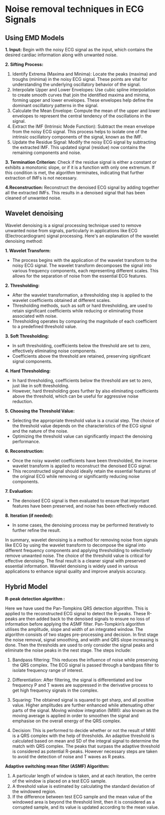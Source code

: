 # Noise removal techniques in ECG Signals
## Using EMD Models 
**1. Input:**
Begin with the noisy ECG signal as the input, which contains the desired cardiac information along with unwanted noise.

**2. Sifting Process:**
1. Identify Extrema (Maxima and Minima): Locate the peaks (maxima) and troughs
(minima) in the noisy ECG signal. These points are vital for understanding the underlying
oscillatory behavior of the signal.
2. Interpolate Upper and Lower Envelopes: Use cubic spline interpolation to create
smooth curves that join the identified maxima and minima, forming upper and lower
envelopes. These envelopes help define the dominant oscillatory patterns in the signal.
3. Calculate the Mean Envelope: Compute the mean of the upper and lower envelopes
to represent the central tendency of the oscillations in the signal.
4. Extract the IMF (Intrinsic Mode Function): Subtract the mean envelope from the noisy
ECG signal. This process helps to isolate one of the intrinsic oscillatory components of
the signal, known as the IMF.
5. Update the Residue Signal: Modify the noisy ECG signal by subtracting the extracted
IMF. This updated signal (residue) now contains the remaining components and noise.

**3. Termination Criterion:**
Check if the residue signal is either a constant or exhibits a monotonic slope, or if it is
a function with only one extremum. If this condition is met, the algorithm terminates,
indicating that further extraction of IMFs is not necessary.

**4.Reconstruction:**
Reconstruct the denoised ECG signal by adding together all the extracted IMFs. This
results in a denoised signal that has been cleaned of unwanted noise.

## Wavelet denoising 
Wavelet denoising is a signal processing technique used to remove unwanted noise from signals, particularly in applications like ECG (Electrocardiogram) signal processing. Here's an explanation of the wavelet denoising method:

**1. Wavelet Transform:**
   - The process begins with the application of the wavelet transform to the noisy ECG signal. The wavelet transform decomposes the signal into various frequency components, each representing different scales. This allows for the separation of noise from the essential ECG features.

**2. Thresholding:**
   - After the wavelet transformation, a thresholding step is applied to the wavelet coefficients obtained at different scales.
   - Thresholding methods, such as soft or hard thresholding, are used to retain significant coefficients while reducing or eliminating those associated with noise.
   - Thresholding operates by comparing the magnitude of each coefficient to a predefined threshold value.

**3. Soft Thresholding:**
   - In soft thresholding, coefficients below the threshold are set to zero, effectively eliminating noise components.
   - Coefficients above the threshold are retained, preserving significant signal components.

**4. Hard Thresholding:**
   - In hard thresholding, coefficients below the threshold are set to zero, just like in soft thresholding.
   - However, hard thresholding goes further by also eliminating coefficients above the threshold, which can be useful for aggressive noise reduction.

**5. Choosing the Threshold Value:**
   - Selecting the appropriate threshold value is a crucial step. The choice of the threshold value depends on the characteristics of the ECG signal and the nature of the noise.
   - Optimizing the threshold value can significantly impact the denoising performance.

**6. Reconstruction:**
   - Once the noisy wavelet coefficients have been thresholded, the inverse wavelet transform is applied to reconstruct the denoised ECG signal.
   - This reconstructed signal should ideally retain the essential features of the original ECG while removing or significantly reducing noise components.

**7. Evaluation:**
   - The denoised ECG signal is then evaluated to ensure that important features have been preserved, and noise has been effectively reduced.

**8. Iteration (if needed):**
   - In some cases, the denoising process may be performed iteratively to further refine the result.

In summary, wavelet denoising is a method for removing noise from signals like ECG by using the wavelet transform to decompose the signal into different frequency components and applying thresholding to selectively remove unwanted noise. The choice of the threshold value is critical for effective denoising. The final result is a cleaner signal with preserved essential information. Wavelet denoising is widely used in various applications to enhance signal quality and improve analysis accuracy.

## Hybrid Model 

**R-peak detection algorithm :** 

Here we have used the Pan-Tompkins QRS detection
algorithm. This is applied to the reconstructed ECG signal to detect the R-peaks. These
R-peaks are then added back to the denoised signals to ensure no loss of information
before applying the ASMF filter.
Pan-Tompkin’s algorithm utilises the amplitude, slope and width of an integrated window. The algorithm consists of two stages pre-processing and decision. In first stage the
noise removal, signal smoothing, and width and QRS slope increasing is done. Then the
thresholds are used to only consider the signal peaks and eliminate the noise peaks in the
nest stage. The steps include:

1. Bandpass filtering: This reduces the influence of noise while preserving the QRS complex. The ECG signal is passed through a bandpass filter to isolate frequency range of
interest.

2. Differentiation: After filtering, the signal is differentiated and low frequency P and T
waves are suppressed in the derivative process to get high frequency signals in the complex.

3. Squaring: The obtained signal is squared to get sharp, and all positive value. Higher
amplitudes are further enhanced while attenuating other parts of the signal. Moving window integration (MWI): also known as the moving average is applied in order to smoothen
the signal and emphasise on the overall energy of the QRS complex.

4. Decision: This is performed to decide whether or not the result of MWI is a QRS
complex with the help of thresholds. An adaptive threshold is calculated based on mean
and SD of the integral signal to determine the match with QRS complex. The peaks that
surpass the adaptive threshold is considered as potential R-peaks. However necessary
steps are taken to avoid the detection of noise and T waves as R peaks.

**Adaptive switching mean filter (ASMF) Algorithm:**
1) A particular length of window is taken, and at each iteration, the centre of the window
is placed on a test ECG sample.
2) A threshold value is estimated by calculating the standard deviation of the windowed
region.
3) If the difference between test ECG sample and the mean value of the windowed area
is beyond the threshold limit, then it is considered as a corrupted sample, and its value
is updated according to the mean value.
